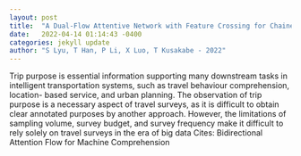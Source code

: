 ```yaml
---
layout: post
title:  "A Dual-Flow Attentive Network with Feature Crossing for Chained Trip Purpose Inference"
date:   2022-04-14 01:14:43 -0400
categories: jekyll update
author: "S Lyu, T Han, P Li, X Luo, T Kusakabe - 2022"
---
```

Trip purpose is essential information supporting many downstream tasks in intelligent transportation systems, such as travel behaviour comprehension, location- based service, and urban planning. The observation of trip purpose is a necessary aspect of travel surveys, as it is difficult to obtain clear annotated purposes by another approach. However, the limitations of sampling volume, survey budget, and survey frequency make it difficult to rely solely on travel surveys in the era of big data Cites: Bidirectional Attention Flow for Machine Comprehension